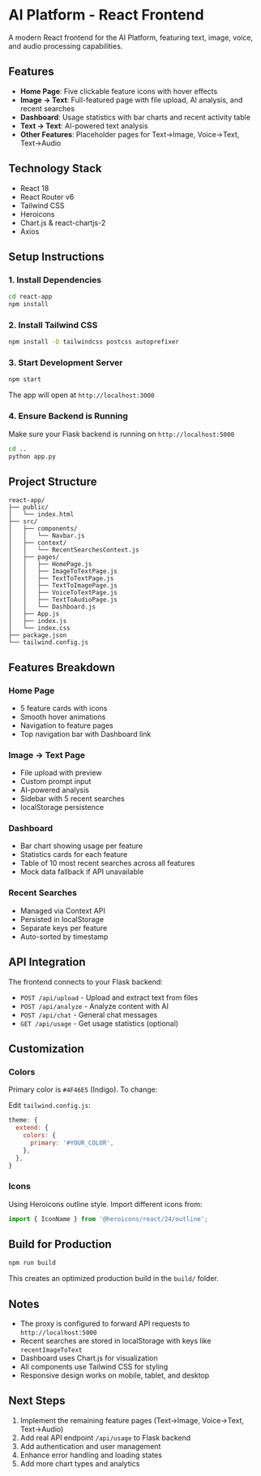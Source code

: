 # AI Platform - React Frontend

A modern React frontend for the AI Platform, featuring text, image, voice, and audio processing capabilities.

## Features

- **Home Page**: Five clickable feature icons with hover effects
- **Image → Text**: Full-featured page with file upload, AI analysis, and recent searches
- **Dashboard**: Usage statistics with bar charts and recent activity table
- **Text → Text**: AI-powered text analysis
- **Other Features**: Placeholder pages for Text→Image, Voice→Text, Text→Audio

## Technology Stack

- React 18
- React Router v6
- Tailwind CSS
- Heroicons
- Chart.js & react-chartjs-2
- Axios

## Setup Instructions

### 1. Install Dependencies

```bash
cd react-app
npm install
```

### 2. Install Tailwind CSS

```bash
npm install -D tailwindcss postcss autoprefixer
```

### 3. Start Development Server

```bash
npm start
```

The app will open at `http://localhost:3000`

### 4. Ensure Backend is Running

Make sure your Flask backend is running on `http://localhost:5000`

```bash
cd ..
python app.py
```

## Project Structure

```
react-app/
├── public/
│   └── index.html
├── src/
│   ├── components/
│   │   └── Navbar.js
│   ├── context/
│   │   └── RecentSearchesContext.js
│   ├── pages/
│   │   ├── HomePage.js
│   │   ├── ImageToTextPage.js
│   │   ├── TextToTextPage.js
│   │   ├── TextToImagePage.js
│   │   ├── VoiceToTextPage.js
│   │   ├── TextToAudioPage.js
│   │   └── Dashboard.js
│   ├── App.js
│   ├── index.js
│   └── index.css
├── package.json
└── tailwind.config.js
```

## Features Breakdown

### Home Page
- 5 feature cards with icons
- Smooth hover animations
- Navigation to feature pages
- Top navigation bar with Dashboard link

### Image → Text Page
- File upload with preview
- Custom prompt input
- AI-powered analysis
- Sidebar with 5 recent searches
- localStorage persistence

### Dashboard
- Bar chart showing usage per feature
- Statistics cards for each feature
- Table of 10 most recent searches across all features
- Mock data fallback if API unavailable

### Recent Searches
- Managed via Context API
- Persisted in localStorage
- Separate keys per feature
- Auto-sorted by timestamp

## API Integration

The frontend connects to your Flask backend:

- `POST /api/upload` - Upload and extract text from files
- `POST /api/analyze` - Analyze content with AI
- `POST /api/chat` - General chat messages
- `GET /api/usage` - Get usage statistics (optional)

## Customization

### Colors
Primary color is `#4F46E5` (Indigo). To change:

Edit `tailwind.config.js`:
```js
theme: {
  extend: {
    colors: {
      primary: '#YOUR_COLOR',
    },
  },
}
```

### Icons
Using Heroicons outline style. Import different icons from:
```js
import { IconName } from '@heroicons/react/24/outline';
```

## Build for Production

```bash
npm run build
```

This creates an optimized production build in the `build/` folder.

## Notes

- The proxy is configured to forward API requests to `http://localhost:5000`
- Recent searches are stored in localStorage with keys like `recentImageToText`
- Dashboard uses Chart.js for visualization
- All components use Tailwind CSS for styling
- Responsive design works on mobile, tablet, and desktop

## Next Steps

1. Implement the remaining feature pages (Text→Image, Voice→Text, Text→Audio)
2. Add real API endpoint `/api/usage` to Flask backend
3. Add authentication and user management
4. Enhance error handling and loading states
5. Add more chart types and analytics
